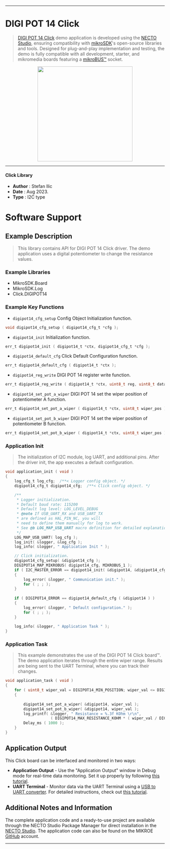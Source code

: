 
---
# DIGI POT 14 Click

> [DIGI POT 14 Click](https://www.mikroe.com/?pid_product=MIKROE-5814) demo application is developed using
the [NECTO Studio](https://www.mikroe.com/necto), ensuring compatibility with [mikroSDK](https://www.mikroe.com/mikrosdk)'s
open-source libraries and tools. Designed for plug-and-play implementation and testing, the demo is fully compatible with
all development, starter, and mikromedia boards featuring a [mikroBUS&trade;](https://www.mikroe.com/mikrobus) socket.

<p align="center">
  <img src="https://www.mikroe.com/?pid_product=MIKROE-5814&image=1" height=300px>
</p>

---

#### Click Library

- **Author**        : Stefan Ilic
- **Date**          : Aug 2023.
- **Type**          : I2C type

# Software Support

## Example Description

> This library contains API for DIGI POT 14 Click driver.
  The demo application uses a digital potentiometer 
  to change the resistance values.

### Example Libraries

- MikroSDK.Board
- MikroSDK.Log
- Click.DIGIPOT14

### Example Key Functions

- `digipot14_cfg_setup` Config Object Initialization function.
```c
void digipot14_cfg_setup ( digipot14_cfg_t *cfg );
```

- `digipot14_init` Initialization function.
```c
err_t digipot14_init ( digipot14_t *ctx, digipot14_cfg_t *cfg );
```

- `digipot14_default_cfg` Click Default Configuration function.
```c
err_t digipot14_default_cfg ( digipot14_t *ctx );
```

- `digipot14_reg_write` DIGI POT 14 register write function.
```c
err_t digipot14_reg_write ( digipot14_t *ctx, uint8_t reg, uint8_t data_in );
```

- `digipot14_set_pot_a_wiper` DIGI POT 14 set the wiper position of potentiometer A function.
```c
err_t digipot14_set_pot_a_wiper ( digipot14_t *ctx, uint8_t wiper_pos );
```

- `digipot14_set_pot_b_wiper` DIGI POT 14 set the wiper position of potentiometer B function.
```c
err_t digipot14_set_pot_b_wiper ( digipot14_t *ctx, uint8_t wiper_pos );
```

### Application Init

> The initialization of I2C module, log UART, and additional pins.
  After the driver init, the app executes a default configuration.

```c
void application_init ( void ) 
{
    log_cfg_t log_cfg;  /**< Logger config object. */
    digipot14_cfg_t digipot14_cfg;  /**< Click config object. */

    /** 
     * Logger initialization.
     * Default baud rate: 115200
     * Default log level: LOG_LEVEL_DEBUG
     * @note If USB_UART_RX and USB_UART_TX 
     * are defined as HAL_PIN_NC, you will 
     * need to define them manually for log to work. 
     * See @b LOG_MAP_USB_UART macro definition for detailed explanation.
     */
    LOG_MAP_USB_UART( log_cfg );
    log_init( &logger, &log_cfg );
    log_info( &logger, " Application Init " );

    // Click initialization.
    digipot14_cfg_setup( &digipot14_cfg );
    DIGIPOT14_MAP_MIKROBUS( digipot14_cfg, MIKROBUS_1 );
    if ( I2C_MASTER_ERROR == digipot14_init( &digipot14, &digipot14_cfg ) ) 
    {
        log_error( &logger, " Communication init." );
        for ( ; ; );
    }
    
    if ( DIGIPOT14_ERROR == digipot14_default_cfg ( &digipot14 ) )
    {
        log_error( &logger, " Default configuration." );
        for ( ; ; );
    }
    
    log_info( &logger, " Application Task " );
}
```

### Application Task

> This example demonstrates the use of the DIGI POT 14 Click board&trade;.
  The demo application iterates through the entire wiper range.
  Results are being sent to the UART Terminal, where you can track their changes.

```c
void application_task ( void ) 
{
    for ( uint8_t wiper_val = DIGIPOT14_MIN_POSITION; wiper_val <= DIGIPOT14_MAX_POSITION; wiper_val++ )
    {
        
        digipot14_set_pot_a_wiper( &digipot14, wiper_val );
        digipot14_set_pot_b_wiper( &digipot14, wiper_val );
        log_printf( &logger, " Resistance = %.3f KOhm \r\n", 
                    ( DIGIPOT14_MAX_RESISTANCE_KOHM * ( wiper_val / DIGIPOT14_MAX_POSITION_NUM ) ) );
        Delay_ms ( 1000 );
    }
}
```

## Application Output

This Click board can be interfaced and monitored in two ways:
- **Application Output** - Use the "Application Output" window in Debug mode for real-time data monitoring.
Set it up properly by following [this tutorial](https://www.youtube.com/watch?v=ta5yyk1Woy4).
- **UART Terminal** - Monitor data via the UART Terminal using
a [USB to UART converter](https://www.mikroe.com/click/interface/usb?interface*=uart,uart). For detailed instructions,
check out [this tutorial](https://help.mikroe.com/necto/v2/Getting%20Started/Tools/UARTTerminalTool).

## Additional Notes and Information

The complete application code and a ready-to-use project are available through the NECTO Studio Package Manager for 
direct installation in the [NECTO Studio](https://www.mikroe.com/necto). The application code can also be found on
the MIKROE [GitHub](https://github.com/MikroElektronika/mikrosdk_click_v2) account.

---
